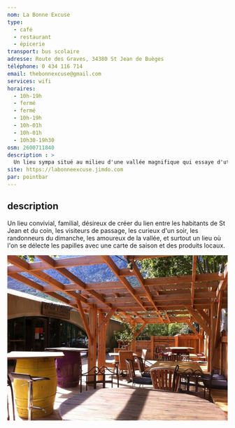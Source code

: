 ```yaml
---
nom: La Bonne Excuse
type: 
  - café
  - restaurant
  - épicerie
transport: bus scolaire
adresse: Route des Graves, 34380 St Jean de Buèges
téléphone: 0 434 116 714
email: thebonnexcuse@gmail.com
services: wifi
horaires:
  - 10h-19h
  - fermé
  - fermé
  - 10h-19h
  - 10h-01h
  - 10h-01h
  - 10h30-19h30 
osm: 2600711840
description : >
  Un lieu sympa situé au milieu d'une vallée magnifique qui essaye d'utiliser au maximum les produits des maraîchers et éleveurs des environs.
site: https://labonneexcuse.jimdo.com
par: pointbar
---
```


## description

Un lieu convivial, familial, désireux de créer du lien entre les habitants de St Jean et du coin, les visiteurs de passage, les curieux d'un soir, les randonneurs du dimanche, les amoureux de la vallée, et surtout un lieu où l'on se délecte les papilles avec une carte de saison et des produits locaux.

![La bonne excuse](./media/la-bonne-excuse.jpg)
 